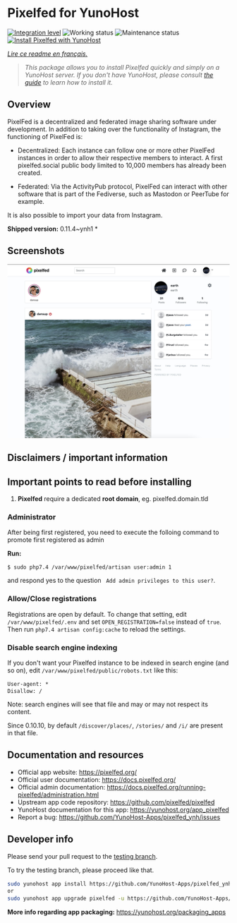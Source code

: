<!--
N.B.: This README was automatically generated by https://github.com/YunoHost/apps/tree/master/tools/README-generator
It shall NOT be edited by hand.
-->

# Pixelfed for YunoHost

[![Integration level](https://dash.yunohost.org/integration/pixelfed.svg)](https://dash.yunohost.org/appci/app/pixelfed) ![Working status](https://ci-apps.yunohost.org/ci/badges/pixelfed.status.svg) ![Maintenance status](https://ci-apps.yunohost.org/ci/badges/pixelfed.maintain.svg)  
[![Install Pixelfed with YunoHost](https://install-app.yunohost.org/install-with-yunohost.svg)](https://install-app.yunohost.org/?app=pixelfed)

*[Lire ce readme en français.](./README_fr.md)*

> *This package allows you to install Pixelfed quickly and simply on a YunoHost server.
If you don't have YunoHost, please consult [the guide](https://yunohost.org/#/install) to learn how to install it.*

## Overview

PixelFed is a decentralized and federated image sharing software under development.
In addition to taking over the functionality of Instagram, the functioning of PixelFed is:

* Decentralized: Each instance can follow one or more other PixelFed instances in order to allow their respective members to interact. A first pixelfed.social public body limited to 10,000 members has already been created.

* Federated: Via the ActivityPub protocol, PixelFed can interact with other software that is part of the Fediverse, such as Mastodon or PeerTube for example.

It is also possible to import your data from Instagram. 

**Shipped version:** 0.11.4~ynh1 *


## Screenshots

![Screenshot of Pixelfed](./doc/screenshots/screenshots.jpg)

## Disclaimers / important information

## Important points to read before installing

1. **Pixelfed** require a dedicated **root domain**, eg. pixelfed.domain.tld

### Administrator

After being first registered, you need to execute the folloing command to promote first registered as admin

**Run:**

    $ sudo php7.4 /var/www/pixelfed/artisan user:admin 1

and respond yes to the question ` Add admin privileges to this user?`.

### Allow/Close registrations

Registrations are open by default.
To change that setting, edit `/var/www/pixelfed/.env` and set `OPEN_REGISTRATION=false` instead of `true`.
Then run `php7.4 artisan config:cache` to reload the settings.

### Disable search engine indexing

If you don't want your Pixelfed instance to be indexed in search engine (and so on), edit `/var/www/pixelfed/public/robots.txt` like this:
```
User-agent: *
Disallow: /
```
Note: search engines will see that file and may or may not respect its content.

Since 0.10.10, by default `/discover/places/`, `/stories/` and `/i/` are present in that file.

## Documentation and resources

* Official app website: <https://pixelfed.org/>
* Official user documentation: <https://docs.pixelfed.org/>
* Official admin documentation: <https://docs.pixelfed.org/running-pixelfed/administration.html>
* Upstream app code repository: <https://github.com/pixelfed/pixelfed>
* YunoHost documentation for this app: <https://yunohost.org/app_pixelfed>
* Report a bug: <https://github.com/YunoHost-Apps/pixelfed_ynh/issues>

## Developer info

Please send your pull request to the [testing branch](https://github.com/YunoHost-Apps/pixelfed_ynh/tree/testing).

To try the testing branch, please proceed like that.

``` bash
sudo yunohost app install https://github.com/YunoHost-Apps/pixelfed_ynh/tree/testing --debug
or
sudo yunohost app upgrade pixelfed -u https://github.com/YunoHost-Apps/pixelfed_ynh/tree/testing --debug
```

**More info regarding app packaging:** <https://yunohost.org/packaging_apps>
